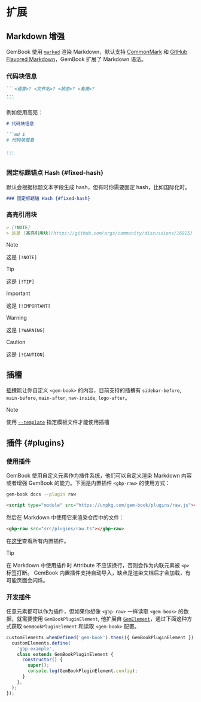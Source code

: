 # 扩展

## Markdown 增强

GemBook 使用 [`marked`](https://github.com/markedjs/marked) 渲染 Markdown，默认支持 [CommonMark](http://spec.commonmark.org/0.30/) 和 [GitHub Flavored Markdown](https://github.github.com/gfm/)，GemBook 扩展了 Markdown 语法。

### 代码块信息

````md
```<语言>? <文件名>? <状态>? <高亮>?
...
```
````

例如使用高亮：

````md 1
# 代码块信息

```md 1
# 代码块信息

...
```
````

### 固定标题锚点 Hash {#fixed-hash}

默认会根据标题文本字段生成 hash，但有时你需要固定 hash，比如国际化时。

```md
### 固定标题锚 Hash {#fixed-hash}
```

### 高亮引用块

```md
> [!NOTE]
> 这是 [高亮引用块](https://github.com/orgs/community/discussions/16925)
```

> [!NOTE]
> 这是 `[!NOTE]`

> [!TIP]
> 这是 `[!TIP]`

> [!IMPORTANT]
> 这是 `[!IMPORTANT]`

> [!WARNING]
> 这是 `[!WARNING]`

> [!CAUTION]
> 这是 `[!CAUTION]`

## 插槽

[插槽](https://developer.mozilla.org/en-US/docs/Web/HTML/Global_attributes/slot)能让你自定义 `<gem-book>` 的内容，目前支持的插槽有 `sidebar-before`, `main-before`, `main-after`, `nav-inside`, `logo-after`。

<gbp-raw src="docs/template.html" range="8--4"></gbp-raw>

> [!NOTE]
> 使用 [`--template`](./003-cli.md#--template-path) 指定模板文件才能使用插槽

## 插件 {#plugins}

### 使用插件

GemBook 使用自定义元素作为插件系统，他们可以自定义渲染 Markdown 内容或者增强 GemBook 的能力。下面是内置插件 `<gbp-raw>` 的使用方式：

<gbp-code-group>

```bash CLI
gem-book docs --plugin raw
```

```html HTML
<script type="module" src="https://unpkg.com/gem-book/plugins/raw.js"></script>
```

</gbp-code-group>

然后在 Markdown 中使用它来渲染仓库中的文件：

```md
<gbp-raw src="src/plugins/raw.ts"></gbp-raw>
```

在[这里](../003-plugins.md)查看所有内置插件。

> [!TIP]
> 在 Markdown 中使用插件时 Attribute 不应该换行，否则会作为内联元素被 `<p>` 标签打断。
> GemBook 内置插件支持自动导入，缺点是渲染文档后才会加载，有可能页面会闪烁。

### 开发插件

任意元素都可以作为插件，但如果你想像 `<gbp-raw>` 一样读取 `<gem-book>` 的数据，就需要使用 `GemBookPluginElement`, 他扩展自 [`GemElement`](https://gemjs.org/api/)，通过下面这种方式获取 `GemBookPluginElement` 和读取 `<gem-book>` 配置。

```js
customElements.whenDefined('gem-book').then(({ GemBookPluginElement }) => {
  customElements.define(
    'gbp-example',
    class extends GemBookPluginElement {
      constructor() {
        super();
        console.log(GemBookPluginElement.config);
      }
    },
  );
});
```
